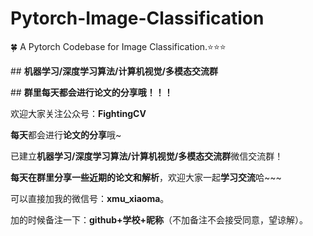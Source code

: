 # Pytorch-Image-Classification

🍀 A Pytorch Codebase for Image Classification.⭐⭐⭐

## **机器学习/深度学习算法/计算机视觉/多模态交流群**

## **群里每天都会进行论文的分享哦！！！**

欢迎大家关注公众号：**FightingCV**

**每天**都会进行**论文的分享**哦~

已建立**机器学习/深度学习算法/计算机视觉/多模态交流群**微信交流群！

**每天在群里分享一些近期的论文和解析**，欢迎大家一起**学习交流**哈~~~

可以直接加我的微信号：**xmu_xiaoma**。

加的时候备注一下：**github+学校+昵称**（不加备注不会接受同意，望谅解）。